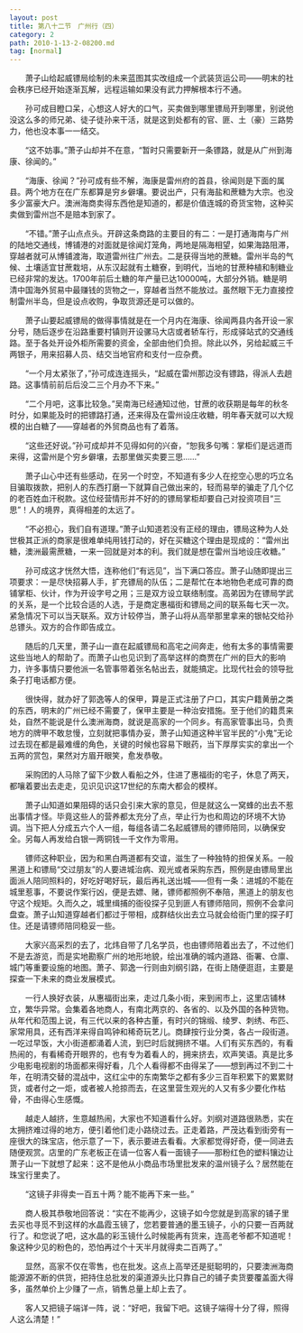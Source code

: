 ```yaml
---
layout: post
title: 第八十二节　广州行（四）
category: 2
path: 2010-1-13-2-08200.md
tag: [normal]
---
```


　　萧子山给起威镖局绘制的未来蓝图其实改组成一个武装货运公司――明末的社会秩序已经开始逐渐瓦解，远程运输如果没有武力押解根本行不通。

　　孙可成目瞪口呆，心想这人好大的口气，买卖做到哪里镖局开到哪里，别说他没这么多的师兄弟、徒子徒孙来干活，就是这到处都有的官、匪、土（豪）三路势力，他也没本事一一结交。

　　“这不妨事。”萧子山却并不在意，“暂时只需要新开一条镖路，就是从广州到海康、徐闻的。”

　　“海康、徐闻？”孙可成有些不解，海康是雷州府的首县，徐闻则是下面的属县。两个地方在在广东都算是穷乡僻壤。要说出产，只有海盐和蔗糖为大宗。也没多少富豪大户。澳洲海商卖得东西他是知道的，都是价值连城的奇货宝物，这种买卖做到雷州岂不是赔本到家了。

　　“不错。”萧子山点点头。开辟这条商路的主要目的有二：一是打通海南与广州的陆地交通线，博铺港的对面就是徐闻灯笼角，两地是隔海相望，如果海路阻滞，穿越者就可从博铺渡海，取道雷州往广州去。二是获得当地的蔗糖。雷州半岛的气候、土壤适宜甘蔗栽培，从东汉起就有土糖寮，到明代，当地的甘蔗种植和制糖业已经非常的发达。1700年前后土糖的年产量已达10000吨，大部分外销。糖是明清中国海外贸易中最赚钱的货物之一，穿越者当然不能放过。虽然眼下无力直接控制雷州半岛，但是设点收购，争取货源还是可以做的。

　　萧子山要起威镖局的做得事情就是在一个月内在海康、徐闻两县内各开设一家分号，随后逐步在沿路重要村镇则开设骡马大店或者轿车行，形成驿站式的交通线路。至于各处开设外柜所需要的资金，全部由他们负担。除此以外，另给起威三千两银子，用来招募人员、结交当地官府和支付一应杂费。

　　“一个月太紧张了，”孙可成连连摇头，“起威在雷州那边没有镖路，得派人去趟路。这事情前前后后没二三个月办不下来。”

　　“二个月吧，这事比较急。”吴南海已经通知过他，甘蔗的收获期是每年的秋冬时分，如果能及时的把镖路打通，还来得及在雷州设庄收糖，明年春天就可以大规模的出白糖了――穿越者的外贸商品也有了着落。

　　“这些还好说。”孙可成却并不见得如何的兴奋，“恕我多句嘴：掌柜们是远道而来得，这雷州是个穷乡僻壤，去那里做买卖要三思……”

　　萧子山心中还有些感动，在另一个时空，不知道有多少人在挖空心思的巧立名目骗取拨款，把别人的东西打磨一下就算自己做出来的，轻而易举的骗走了几个亿的老百姓血汗税款。这位经营情形并不好的的镖局掌柜却要自己对投资项目“三思”！人的境界，真得相差的太远了。

　　“不必担心，我们自有道理。”萧子山知道若没有正经的理由，镖局这种为人处世极其正派的商家是很难单纯用钱打动的，好在买糖这个理由是现成的：“雷州出糖，澳洲最需蔗糖，一来一回就是对本的利。我们就是想在雷州当地设庄收糖。”

　　孙可成这才恍然大悟，连称他们“有远见”，当下满口答应。萧子山随即提出三项要求：一是尽快招募人手，扩充镖局的队伍；二是帮忙在本地物色老成可靠的商铺掌柜、伙计，作为开设字号之用；三是双方设立联络制度。高弟因为在镖局学武的关系，是一个比较合适的人选，于是商定惠福街和镖局之间的联系每七天一次。紧急情况下可以当天联系。双方计较停当，萧子山将从高举那里拿来的银帖交给孙总镖头。双方的合作即告成立。

　　随后的几天里，萧子山一直在起威镖局和高宅之间奔走，他有太多的事情需要这些当地人的帮助了。而萧子山也见识到了高举这样的商贾在广州的巨大的影响力，许多事情只要他派一名管事带着张名帖出去，就能搞定。比现代社会的领导批条子打电话都方便。

　　很快得，就办好了郭逸等人的保甲，算是正式注册了户口，其实户籍黄册之类的东西，明末的广州已经不需要了，保甲主要是一种治安措施。至于他们的籍贯来处，自然不能说是什么澳洲海商，就说是高家的一个同乡。有高家管事出马，负责地方的牌甲不敢怠慢，立刻就把事情办妥，萧子山知道这种半官半民的“小鬼”无论过去现在都是最难缠的角色，关键的时候也容易下眼药，当下厚厚实实的拿出一个五两的赏包，果然对方眉开眼笑，愈发恭敬。

　　采购团的人马除了留下少数人看船之外，住进了惠福街的宅子，休息了两天，都嚷着要出去走走，见识见识这17世纪的东南大都会的模样。

　　萧子山知道如果阻碍的话只会引来大家的意见，但是就这么一窝蜂的出去不惹出事情才怪。毕竟这些人的营养都太充分了点，举止行为也和周边的环境不大协调。当下把人分成五六个人一组，每组各请二名起威镖局的镖师陪同，以确保安全。另每人再发给白银一两铜钱一千文作为零用。

　　镖师这种职业，因为和黑白两道都有交谊，滋生了一种独特的担保关系。一般黑道上和镖局“交过朋友”的人要进城治病、观光或者采购东西，照例是由镖局里出面派人陪同照料的，好吃好喝好玩，最后再礼送出城――但有一条：进城的不能在城里惹事，不要说作案行凶，便是去嫖、赌，镖师都照例不奉陪，黑道上的朋友也守这个规矩。久而久之，城里缉捕的衙役探子见到匪人有镖师陪同，照例不会拿问盘查。萧子山知道穿越者们都过于带相，成群结伙出去立马就会给衙门里的探子盯住。还是请镖师陪同稳妥一些。

　　大家兴高采烈的去了，北炜自带了几名学员，也由镖师陪着出去了，不过他们不是去游览，而是实地勘察广州的地形地貌，绘出准确的城内道路、衙署、仓廪、城门等重要设施的地图。萧子、郭逸一行则由刘纲引路，在街上随便逛逛，主要是探查一下未来的商业发展模式。

　　一行人换好衣装，从惠福街出来，走过几条小街，来到闹市上，这里店铺林立，繁华异常。会集着各地商人，有南北两京的、各省的、以及外国的各种货物。从年代和范围上说，有三代以来的各种古董，有时兴的锦缎、绫罗、刺绣、布匹、家常用具，还有西洋来得自鸣钟和稀奇玩艺儿。商肆按行业分类，各占一段街道。一吃过早饭，大小街道都涌着人流，到巳时后就拥挤不堪。人们有买东西的，有看热闹的，有看稀奇开眼界的，也有专为着看人的，拥来挤去，欢声笑语。真是比多少电影电视剧的场面都来得好看，几个人看得都不由得呆了――想到再过不到二十年，在明清交替的混战中，这红尘中的东南繁华之都有多少三百年积累下的累累财货，或者付之一炬，或者被人抢掠而去，在这里营生观光的人又有多少要化作枯骨，不由得心生感慨。

　　越走人越挤，生意越热闹，大家也不知道看什么好。刘纲对道路很熟悉，实在太拥挤难过得的地方，便引着他们走小路绕过去。正走着路，严茂达看到街旁有一座很大的珠宝店，他示意了一下，表示要进去看看。大家都觉得好奇，便一同进去随便观赏。店里的广东老板正在请一位客人看一面镜子――那粉红色的塑料镶边让萧子山一下就想了起来：这不是他从小商品市场里批发来的温州镜子么？居然能在珠宝行里卖了。

　　“这镜子非得卖一百五十两？能不能再下来一些。”

　　商人极其恭敬地回答说：“实在不能再少，这镜子如今您就是到高家的铺子里去买也寻觅不到这样的水晶霞玉镜了，您若要普通的墨玉镜子，小的只要一百两就行了。和您说了吧，这水晶的彩玉镜什么时候能再有货来，连高老爷都不知道呢！象这种少见的粉色的，恐怕再过个十天半月就得卖二百两了。”

　　显然，高家不仅在零售，也在批发。这点上高举还是挺聪明的，只要澳洲海商能源源不断的供货，把持住总批发的渠道源头比只靠自己的铺子卖货要覆盖面大得多，虽然单价上少赚了一点，销售总量上却上去了。

　　客人又把镜子端详一阵，说：“好吧，我留下吧。这镜子端得十分了得，照得人这么清楚！”
